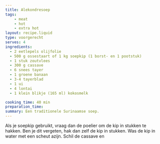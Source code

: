 ```yaml
---
title: Alekondresoep
tags: 
    - meat
    - hot
    - extra hot
layout: recipe.liquid
type: voorgerecht
serves: 4
ingredients:
  - 2 eetlepels olijfolie
  - 500 g ossestaart of 1 kg soepkip (1 borst- en 1 pootstuk)
  - 1 stuk zoutvlees
  - 300 g cassave
  - 6 snees tayer
  - 1 groene banaan
  - 3-4 tayerblad
  - 1 ui
  - 4 lontai
  - 1 klein blikje (165 ml) kokosmelk

cooking_time: 40 min
preparation_time:
summary: Een traditionele Surinaamse soep.
---
```


Als je soepkip gebruikt, vraag dan de poelier om de kip in stukken te hakken. Ben je dit vergeten, hak dan zelf de kip in stukken. Was de kip in water met een scheut azijn. Schil de cassave en